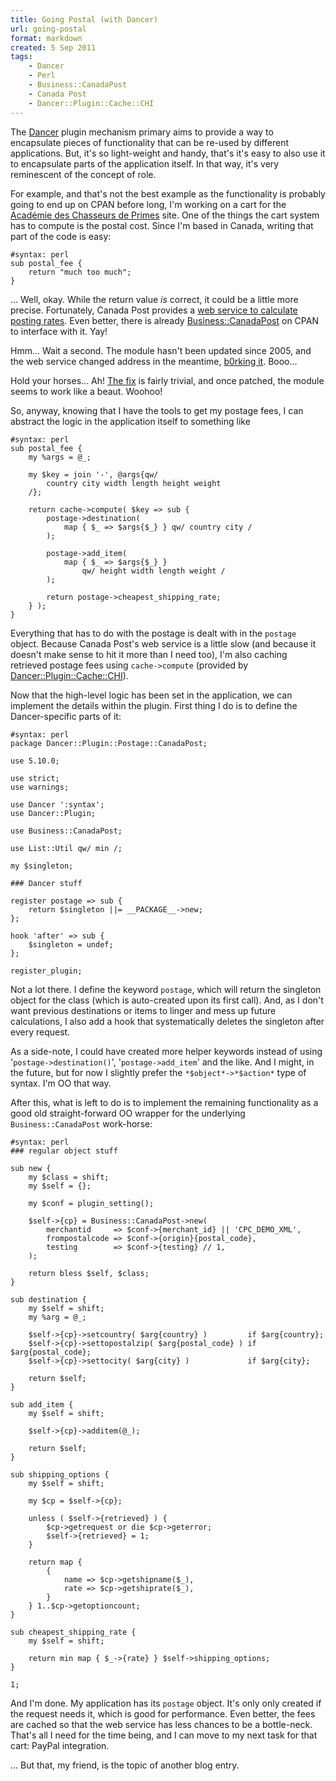 ```yaml
---
title: Going Postal (with Dancer)
url: going-postal
format: markdown
created: 5 Sep 2011
tags:
    - Dancer
    - Perl
    - Business::CanadaPost
    - Canada Post
    - Dancer::Plugin::Cache::CHI
---
```


The [Dancer][dancer] plugin mechanism primary aims to provide
a way to encapsulate pieces of functionality that can
be re-used by different applications. But, it's so light-weight and
handy, that's it's easy to also use it to encapsulate parts of the 
application itself. In that way, it's very reminescent of the concept of
role.

For example, and that's not the best example as the functionality
is probably going to end up on CPAN before long, I'm working on 
a cart for the [Académie des Chasseurs de Primes][acp] site. One of 
the things the cart system has to compute is the postal cost. Since I'm based
in Canada, writing that part of the code is easy:

    #syntax: perl
    sub postal_fee {
        return "much too much";
    }

... Well, okay. While the return value *is* correct, it could be a little more
precise.  Fortunately, Canada Post provides a [web service to calculate
posting rates](http://sellonline.canadapost.ca). Even better,
there is already [Business::CanadaPost](cpan) on CPAN to interface with
it. Yay!

Hmm... Wait a second. The module hasn't been updated since 2005, and the web
service changed address in the meantime, [b0rking it][borked]. Booo...

Hold your horses... Ah! [The fix][github] is fairly trivial, and once patched, the module seems to
work like a beaut. Woohoo!
    
[dancer]: http://perldancer.org
[acp]: http://academiedeschasseursdeprimes.ca
[borked]: https://rt.cpan.org/Ticket/Display.html?id=70722
[github]: https://github.com/yanick/Business-CanadaPost/commit/2d83a8916a2d480c804e9eed6336ec9af6c58b5f

So, anyway, knowing that I have the tools to get my postage fees, I can
abstract the logic in the application itself to something like

    #syntax: perl
    sub postal_fee {
        my %args = @_;

        my $key = join '-', @args{qw/
            country city width length height weight
        /};

        return cache->compute( $key => sub {
            postage->destination(
                map { $_ => $args{$_} } qw/ country city /
            );

            postage->add_item(
                map { $_ => $args{$_} } 
                    qw/ height width length weight /
            );

            return postage->cheapest_shipping_rate;
        } );
    }

Everything that has to do with the postage is dealt with in the 
`postage` object.  Because Canada Post's web service is a little
slow (and because it doesn't make sense to hit it more than I need too),
I'm also caching retrieved postage fees using `cache->compute` (provided by
[Dancer::Plugin::Cache::CHI](cpan)). 

Now that the high-level logic has been set in the application,
we can implement the details within the plugin. First thing I do 
is to define the Dancer-specific parts of it:

    #syntax: perl
    package Dancer::Plugin::Postage::CanadaPost;

    use 5.10.0;

    use strict;
    use warnings;

    use Dancer ':syntax';
    use Dancer::Plugin;

    use Business::CanadaPost;

    use List::Util qw/ min /;

    my $singleton;

    ### Dancer stuff

    register postage => sub {
        return $singleton ||= __PACKAGE__->new;
    };

    hook 'after' => sub {
        $singleton = undef;
    };

    register_plugin;

Not a lot there. I define the keyword `postage`, which will return the
singleton object for the class (which is auto-created upon its first
call). And, as I don't want previous destinations or items to linger and
mess up future calculations, I also add a hook that
systematically deletes the singleton after every request.

As a side-note, I could have created more helper keywords instead
of using '`postage->destination()`', '`postage->add_item`' and the
like. And I might, in the future, but for now I slightly prefer the
`*$object*->*$action*` type of syntax. I'm OO that way.

After this, what is left to do is to implement the remaining
functionality as a good old straight-forward OO wrapper for
the underlying `Business::CanadaPost` work-horse:

    #syntax: perl
    ### regular object stuff

    sub new {
        my $class = shift;
        my $self = {};

        my $conf = plugin_setting();

        $self->{cp} = Business::CanadaPost->new(
            merchantid     => $conf->{merchant_id} || 'CPC_DEMO_XML',
            frompostalcode => $conf->{origin}{postal_code},
            testing        => $conf->{testing} // 1,
        );

        return bless $self, $class;
    }

    sub destination {
        my $self = shift;
        my %arg = @_;

        $self->{cp}->setcountry( $arg{country} )         if $arg{country};
        $self->{cp}->settopostalzip( $arg{postal_code} ) if $arg{postal_code};
        $self->{cp}->settocity( $arg{city} )             if $arg{city};

        return $self;
    }

    sub add_item {
        my $self = shift;

        $self->{cp}->additem(@_);

        return $self;
    }

    sub shipping_options {
        my $self = shift;

        my $cp = $self->{cp};

        unless ( $self->{retrieved} ) {
            $cp->getrequest or die $cp->geterror;
            $self->{retrieved} = 1;
        }

        return map { 
            { 
                name => $cp->getshipname($_),
                rate => $cp->getshiprate($_),
            }
        } 1..$cp->getoptioncount;
    }

    sub cheapest_shipping_rate {
        my $self = shift;

        return min map { $_->{rate} } $self->shipping_options;
    }

    1;


And I'm done. My application has its `postage`
object. It's only only created if the request needs it, which is good
for performance. Even better, the fees are cached so that the web service has
less chances to be a bottle-neck. That's all I need for the time being, and I
can move to my next task for that cart: PayPal integration.

... But that, my friend, is the topic of another blog entry.

